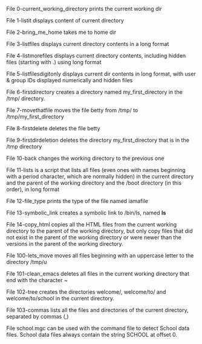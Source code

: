 File 0-current_working_directory prints the current working dir

File 1-listit displays content of current directory

File 2-bring_me_home takes me to home dir

File 3-listfiles displays current directory contents in a long format

File 4-listmorefiles displays current directory contents, including hidden files (starting with .) using long format

FIle 5-listfilesdigitonly displays current dir contents in long format, with user & group IDs displayed numerically and hidden files

File 6-firstdirectory creates a directory named my_first_directory in the /tmp/ directory.

File 7-movethatfile moves the file betty from /tmp/ to /tmp/my_first_directory

File 8-firstdelete deletes the file betty

File 9-firstdirdeletion deletes the directory my_first_directory that is in the /tmp directory

File 10-back changes the working directory to the previous one

File 11-lists is a script that lists all files (even ones with names beginning with a period character, which are normally hidden) in the current directory and the parent of the working directory and the /boot directory (in this order), in long format

File 12-file_type prints the type of the file named iamafile

File 13-symbolic_link creates a symbolic link to /bin/ls, named __ls__

File 14-copy_html copies all the HTML files from the current working directory to the parent of the working directory, but only copy files that did not exist in the parent of the working directory or were newer than the versions in the parent of the working directory.

File 100-lets_move moves all files beginning with an uppercase letter to the directory /tmp/u

File 101-clean_emacs deletes all files in the current working directory that end with the character ~

File 102-tree creates the directories welcome/, welcome/to/ and welcome/to/school in the current directory.

File 103-commas lists all the files and directories of the current directory, separated by commas (,)

File school.mgc can be used with the command file to detect School data files. School data files always contain the string SCHOOL at offset 0.
